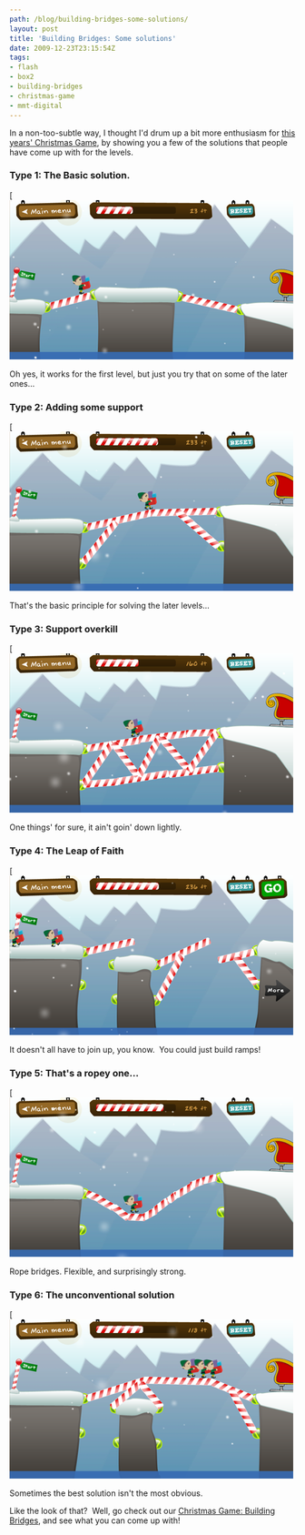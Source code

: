 ```yaml
---
path: /blog/building-bridges-some-solutions/
layout: post
title: 'Building Bridges: Some solutions'
date: 2009-12-23T23:15:54Z
tags:
- flash
- box2
- building-bridges
- christmas-game
- mmt-digital
---
```


In a non-too-subtle way, I thought I'd drum up a bit more enthusiasm for [this years' Christmas Game](http://www.mmtdigital.co.uk/Flash/ChristmasGame2009/Building_Bridges.html), by showing you a few of the solutions that people have come up with for the levels.

### Type 1: The Basic solution.

[![](basic.png)

Oh yes, it works for the first level, but just you try that on some of the later ones...

### Type 2: Adding some support

[![](secure.png)

That's the basic principle for solving the later levels...

### Type 3: Support overkill

[![](sturdy.png)

One things' for sure, it ain't goin' down lightly.

### Type 4: The Leap of Faith

[![](leapoffaith.png)

It doesn't all have to join up, you know.  You could just build ramps!

### Type 5: That's a ropey one...

[![](ropey.png)

Rope bridges. Flexible, and surprisingly strong.

### Type 6: The unconventional solution

[![](unconventional.png)

Sometimes the best solution isn't the most obvious.

Like the look of that?  Well, go check out our [Christmas Game: Building Bridges](http://www.mmtdigital.co.uk/Flash/ChristmasGame2009/Building_Bridges.html), and see what you can come up with!